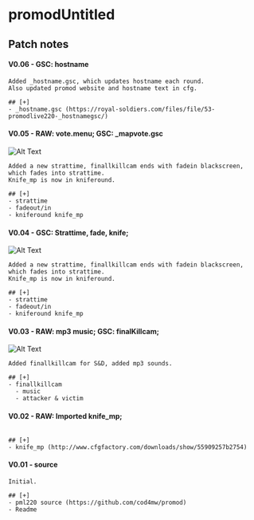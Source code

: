 # promodUntitled

## Patch notes
#### V0.06 - GSC: hostname
```
Added _hostname.gsc, which updates hostname each round.
Also updated promod website and hostname text in cfg.

## [+]
- _hostname.gsc (https://royal-soldiers.com/files/file/53-promodlive220-_hostnamegsc/)

```
#### V0.05 - RAW: vote.menu; GSC: _mapvote.gsc
![Alt Text](https://i.imgur.com/KgJLIUQ.png)
```
Added a new strattime, finallkillcam ends with fadein blackscreen, which fades into strattime.
Knife_mp is now in kniferound.

## [+]
- strattime
- fadeout/in
- kniferound knife_mp

```
#### V0.04 - GSC: Strattime, fade, knife;
![Alt Text](https://media.giphy.com/media/fvfJpbntarSnCaRgAC/giphy.gif)
```
Added a new strattime, finallkillcam ends with fadein blackscreen, which fades into strattime.
Knife_mp is now in kniferound.

## [+]
- strattime
- fadeout/in
- kniferound knife_mp

```
#### V0.03 - RAW: mp3 music; GSC: finalKillcam;
![Alt Text](https://media.giphy.com/media/UryxWpD2qG8GEEmvPu/giphy.gif)
```
Added finallkillcam for S&D, added mp3 sounds.

## [+]
- finallkillcam
  - music
  - attacker & victim

```
#### V0.02 - RAW: Imported knife_mp;
```

## [+]
- knife_mp (http://www.cfgfactory.com/downloads/show/55909257b2754)

```
#### V0.01 - source
```
Initial.

## [+]
- pml220 source (https://github.com/cod4mw/promod)
- Readme
```
